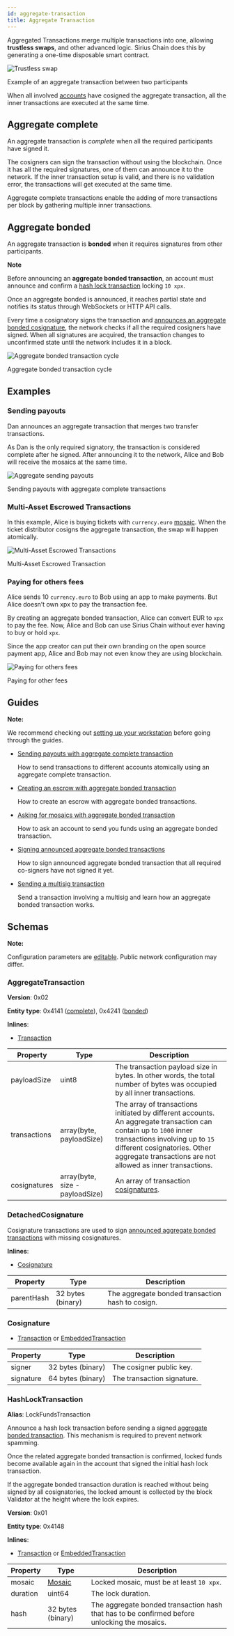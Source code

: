 ```yaml
---
id: aggregate-transaction
title: Aggregate Transaction
---
```


Aggregated Transactions merge multiple transactions into one, allowing **trustless swaps**, and other advanced logic. Sirius Chain does this by generating a one-time disposable smart contract.

![Trustless swap](/img/aggregate-trustless-swap.png)

<p class="caption">Example of an aggregate transaction between two participants</p>

When all involved [accounts](./account.md) have cosigned the aggregate transaction, all the inner transactions are executed at the same time.


## Aggregate complete

An aggregate transaction is *complete* when all the required participants have signed it.

The cosigners can sign the transaction without using the blockchain. Once it has all the required signatures, one of them can announce it to the network. If the inner transaction setup is valid, and there is no validation error, the transactions will get executed at the same time.

Aggregate complete transactions enable the adding of more transactions per block by gathering multiple inner transactions.

## Aggregate bonded

An aggregate transaction is **bonded** when it requires signatures from other participants.

<div class="info">

**Note**

Before announcing an **aggregate bonded transaction**, an account must announce and confirm a [hash lock transaction](#hashlocktransaction) locking `10 xpx`.

</div>

Once an aggregate bonded is announced, it reaches partial state and notifies its status through WebSockets or HTTP API calls.

Every time a cosignatory signs the transaction and [announces an aggregate bonded cosignature](#cosignature), the network checks if all the required cosigners have signed. When all signatures are acquired, the transaction changes to unconfirmed state until the network includes it in a block.

![Aggregate bonded transaction cycle](/img/aggregate-bonded-transaction-cycle.png "Aggregate bonded transaction cycle")
<p class="caption">Aggregate bonded transaction cycle</p>


## Examples

### Sending payouts

Dan announces an aggregate transaction that merges two transfer transactions.

As Dan is the only required signatory, the transaction is considered complete after he signed. After announcing it to the network, Alice and Bob will receive the mosaics at the same time.

![Aggregate sending payouts](/img/aggregate-sending-payouts.png "Aggregate sending payouts")
<p class="caption">Sending payouts with aggregate complete transactions</p>

### Multi-Asset Escrowed Transactions

In this example, Alice is buying tickets with `currency.euro` [mosaic](./mosaic.md). When the ticket distributor cosigns the aggregate transaction, the swap will happen atomically.

![Multi-Asset Escrowed Transactions](/img/aggregate-trustless-swap.png)
<p class="caption">Multi-Asset Escrowed Transaction</p>

### Paying for others fees

Alice sends 10 `currency.euro` to Bob using an app to make payments. But Alice doesn’t own xpx to pay the transaction fee.

By creating an aggregate bonded transaction, Alice can convert EUR to `xpx` to pay the fee. Now, Alice and Bob can use Sirius Chain without ever having to buy or hold `xpx`.

Since the app creator can put their own branding on the open source payment app, Alice and Bob may not even know they are using blockchain.

![Paying for others fees](/img/aggregate-paying-for-others-fees.png "Paying for others fees")
<p class="caption">Paying for other fees</p>

## Guides

<div class=info>

**Note:**

We recommend checking out [setting up your workstation][Workstation] before going through the guides.

</div>

- [Sending payouts with aggregate complete transaction][Aggregate-complete]

    How to send transactions to different accounts atomically using an aggregate complete transaction.

- [Creating an escrow with aggregate bonded transaction][Aggregate-escrow]

    How to create an escrow with aggregate bonded transactions.

- [Asking for mosaics with aggregate bonded transaction][Aggregate-ask-mosaic]

    How to ask an account to send you funds using an aggregate bonded transaction.

- [Signing announced aggregate bonded transactions][Signing-aggregate]

    How to sign announced aggregate bonded transaction that all required co-signers have not signed it yet.

- [Sending a multisig transaction][Send-multisig]

    Send a transaction involving a multisig and learn how an aggregate bonded transaction works.

## Schemas

<div class=info>

**Note:**

Configuration parameters are [editable][Server-configurable]. Public network configuration may differ.

</div>

### AggregateTransaction

**Version**: 0x02

**Entity type**: 0x4141 ([complete](#aggregate-complete)), 0x4241 ([bonded](#aggregate-bonded))

**Inlines**:

- [Transaction][Transaction]

| **Property** | **Type**                        | **Description**                                                                                                                                                                                                                                   |
| ------------ | ------------------------------- | ------------------------------------------------------------------------------------------------------------------------------------------------------------------------------------------------------------------------------------------------- |
| payloadSize  | uint8                           | The transaction payload size in bytes. In other words, the total number of bytes was occupied by all inner transactions.                                                                                                                          |
| transactions | array(byte, payloadSize)        | The array of transactions initiated by different accounts. An aggregate transaction can contain up to `1000` inner transactions involving up to `15` different cosignatories. Other aggregate transactions are not allowed as inner transactions. |
| cosignatures | array(byte, size - payloadSize) | An array of transaction [cosignatures](#detachedcosignature).                                                                                                                                                                                     |

### DetachedCosignature

Cosignature transactions are used to sign [announced aggregate bonded transactions](#examples) with missing cosignatures.

**Inlines**:

- [Cosignature](#cosignature)

| **Property** | **Type**          | **Description**                                  |
| ------------ | ----------------- | ------------------------------------------------ |
| parentHash   | 32 bytes (binary) | The aggregate bonded transaction hash to cosign. |

### Cosignature

- [Transaction][Transaction] or [EmbeddedTransaction][EmbeddedTransaction]

| **Property** | **Type**          | **Description**            |
| ------------ | ----------------- | -------------------------- |
| signer       | 32 bytes (binary) | The cosigner public key.   |
| signature    | 64 bytes (binary) | The transaction signature. |

### HashLockTransaction

**Alias**: LockFundsTransaction

Announce a hash lock transaction before sending a signed [aggregate bonded transaction](#examples). This mechanism is required to prevent network spamming.

Once the related aggregate bonded transaction is confirmed, locked funds become available again in the account that signed the initial hash lock transaction.

If the aggregate bonded transaction duration is reached without being signed by all cosignatories, the locked amount is collected by the block Validator at the height where the lock expires.

**Version**: 0x01

**Entity type**: 0x4148

**Inlines**:

- [Transaction][Transaction] or [EmbeddedTransaction][EmbeddedTransaction]

| **Property** | **Type**                | **Description**                                                                              |
| ------------ | ----------------------- | -------------------------------------------------------------------------------------------- |
| mosaic       | [Mosaic][Mosaic#mosaic] | Locked mosaic, must be at least `10 xpx`.                                                    |
| duration     | uint64                  | The lock duration.                                                                           |
| hash         | 32 bytes (binary)       | The aggregate bonded transaction hash that has to be confirmed before unlocking the mosaics. |

[Server-configurable]: https://github.com/proximax-storage/cpp-xpx-chain/blob/master/resources/config-network.properties
[Mosaic#mosaic]: ./mosaic.md#mosaic
[Transaction]: ../protocol/transaction.md#transaction
[EmbeddedTransaction]: ../protocol/transaction.md#embeddedtransaction
[Account]: ./account.md
[Workstation]: ../getting-started/setting-up-workstation.md
[Aggregate-complete]: ../guides/aggregate-transaction/sending-payouts-with-aggregate-complete-transaction.md
[Aggregate-escrow]: ../guides/aggregate-transaction/creating-an-escrow-with-aggregate-bonded-transaction.md
[Aggregate-ask-mosaic]: ../guides/aggregate-transaction/asking-for-mosaics-with-aggregate-bonded-transaction.md
[Signing-aggregate]: ../guides/aggregate-transaction/signing-announced-aggregate-bonded-transactions.md
[Send-multisig]: ../guides/multisig-account/sending-a-multisig-transaction.md
